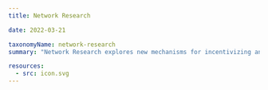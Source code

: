 ```yaml
---
title: Network Research

date: 2022-03-21

taxonomyName: network-research
summary: "Network Research explores new mechanisms for incentivizing and supporting public goods creation in the areas of science and technology."

resources:
  - src: icon.svg
---
```




